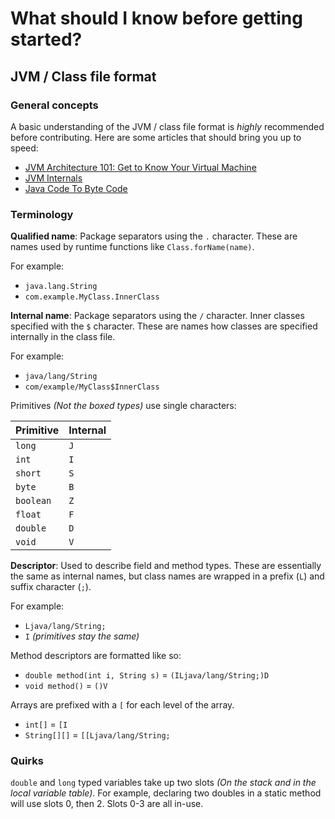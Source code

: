 # What should I know before getting started?

## JVM / Class file format

### General concepts

A basic understanding of the JVM / class file format is _highly_ recommended before contributing. 
Here are some articles that should bring you up to speed:

 * [JVM Architecture 101: Get to Know Your Virtual Machine](https://blog.overops.com/jvm-architecture-101-get-to-know-your-virtual-machine/)
 * [JVM Internals](https://blog.jamesdbloom.com/JVMInternals.html)
 * [Java Code To Byte Code](https://blog.jamesdbloom.com/JavaCodeToByteCode_PartOne.html)

### Terminology

**Qualified name**: Package separators using the `.` character. 
These are names used by runtime functions like `Class.forName(name)`.

For example: 

 * `java.lang.String`
 * `com.example.MyClass.InnerClass`

**Internal name**: Package separators using the `/` character. 
Inner classes specified with the `$` character. 
These are names how classes are specified internally in the class file.

For example: 

 * `java/lang/String`
 * `com/example/MyClass$InnerClass`

Primitives *(Not the boxed types)* use single characters:

| Primitive | Internal |
|-----------|----------|
| `long`    | `J`      |
| `int`     | `I`      |
| `short`   | `S`      |
| `byte`    | `B`      |
| `boolean` | `Z`      |
| `float`   | `F`      |
| `double`  | `D`      |
| `void`    | `V`      |

**Descriptor**: Used to describe field and method types. 
These are essentially the same as internal names, but class names are wrapped in a prefix (`L`) and suffix character (`;`).

For example: 

 * `Ljava/lang/String;`
 * `I` _(primitives stay the same)_
 
Method descriptors are formatted like so:
 
 * `double method(int i, String s)` = `(ILjava/lang/String;)D`
 * `void method()` = `()V`
 
Arrays are prefixed with a `[` for each level of the array.

 * `int[]` = `[I`
 * `String[][]` = `[[Ljava/lang/String;`
 
### Quirks

`double` and `long` typed variables take up two slots _(On the stack and in the local variable table)_.
For example, declaring two doubles in a static method will use slots 0, then 2. 
Slots 0-3 are all in-use. 
